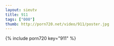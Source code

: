 ```yaml
--- 
layout: sieutv
title: 911
tags: ["000"]
thumb: http://porn720.net/video/911/poster.jpg
---
```

{% include porn720 key="911" %} 
